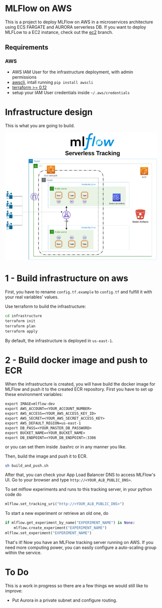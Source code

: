 # MLFlow on AWS

This is a project to deploy MLFlow on AWS in a microservices architecture using ECS FARGATE and AURORA serverless DB. If you want to deploy MLFLow to a EC2 instance, check out the [ec2](https://github.com/neylsoncrepalde/mlflow-aws/tree/ec2) branch.

## Requirements

### AWS
* AWS IAM User for the infrastructure deployment, with admin permissions
* [awscli](https://aws.amazon.com/cli/), intall running `pip install awscli`
* [terraform >= 0.12](https://www.terraform.io/downloads.html)
* setup your IAM User credentials inside `~/.aws/credentials`

# Infrastructure design

This is what you are going to build.

![](img/MLFlow_Designs_Serverless_MLFlow.png)

# 1 - Build infrastructure on aws

First, you have to rename `config.tf.example` to `config.tf` and fulfill it with your real variables' values.

Use terraform to build the infrastructure:

```bash
cd infrastructure
terraform init
terraform plan
terraform apply
```

By default, the infrastructure is deployed in `us-east-1`.

# 2 - Build docker image and push to ECR

When the infrastructure is created, you will have build the docker image for MLFlow and push it to the created ECR repository. First you have to set up these environment variables:

```
export IMAGE=mlflow-dev
export AWS_ACCOUNT=<YOUR_ACCOUNT_NUMBER>
export AWS_ACCESS=<YOUR_AWS_ACCESS_KEY_ID>
export AWS_SECRET=<YOUR_AWS_SECRET_ACCESS_KEY>
export AWS_DEFAULT_REGION=us-east-1
export DB_PASS=<YOUR_MASTER_DB_PASSWORD>
export BUCKET_NAME=<YOUR_BUCKET_NAME>
export DB_ENDPOINT=<YOUR_DB_ENDPOINT>:3306
```

or you can set them inside .bashrc or in any manner you like.

Then, build the image and push it to ECR.

```bash
sh build_and_push.sh
```

After that, you can check your App Load Balancer DNS to access MLFlow's UI. Go to your browser and type `http://<YOUR_ALB_PUBLIC_DNS>`. 

To set mlflow experiments and runs to this tracking server, in your python code do

```python
mlflow.set_tracking_uri("http://<YOUR_ALB_PUBLIC_DNS>")
```

To start a new experiment or retrieve an old one, do

```python
if mlflow.get_experiment_by_name("EXPERIMENT_NAME") is None:
    mlflow.create_experiment("EXPERIMENT_NAME")
mlflow.set_experiment("EXPERIMENT_NAME")
```

That's it! Now you have an MLFlow tracking server running on AWS. If you need more computing power, you can easily configure a auto-scaling group within the service. 

# To Do

This is a work in progress so there are a few things we would still like to improve:

- Put Aurora in a private subnet and configure routing.
